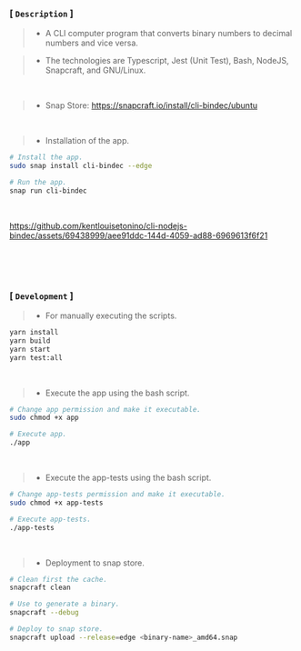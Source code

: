 ### [ `Description` ]
> - A CLI computer program that converts binary numbers to decimal numbers and vice versa.

> - The technologies are Typescript, Jest (Unit Test), Bash, NodeJS, Snapcraft, and GNU/Linux.

<br />

> - Snap Store: https://snapcraft.io/install/cli-bindec/ubuntu

<br />

> - Installation of the app.
```bash
# Install the app.
sudo snap install cli-bindec --edge

# Run the app.
snap run cli-bindec
```

<br />

https://github.com/kentlouisetonino/cli-nodejs-bindec/assets/69438999/aee91ddc-144d-4059-ad88-6969613f6f21

<br />
<br />
<br />



### [ `Development` ]
> - For manually executing the scripts.
```bash
yarn install
yarn build
yarn start
yarn test:all
```

<br />

> - Execute the app using the bash script.
```bash
# Change app permission and make it executable.
sudo chmod +x app

# Execute app.
./app
```

<br />

> - Execute the app-tests using the bash script.
```bash
# Change app-tests permission and make it executable.
sudo chmod +x app-tests

# Execute app-tests.
./app-tests
```

<br />

> - Deployment to snap store.
```bash
# Clean first the cache.
snapcraft clean

# Use to generate a binary.
snapcraft --debug

# Deploy to snap store.
snapcraft upload --release=edge <binary-name>_amd64.snap
```

